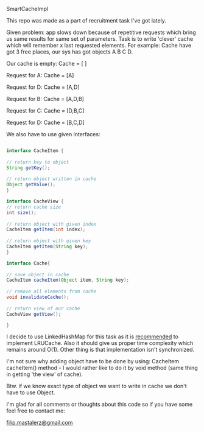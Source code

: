 SmartCacheImpl

This repo was made as a part of recruitment task I've got lately.

Given problem: app slows down because of repetitive requests which bring us same results for same set of parameters. Task is to write 'clever' cache which will remember x last requested elements. For example: Cache have got 3 free places, our sys has got objects A B C D.

Our cache is empty: Cache = [ ]

Request for A: Cache = [A]

Request for D: Cache = [A,D]

Request for B: Cache = [A,D,B]

Request for C: Cache = [D,B,C]

Request for D: Cache = [B,C,D]

We also have to use given interfaces:
```java

interface CacheItem {
    
// return key to object
String getKey();
    
// return object written in cache
Object getValue();      
}

```

```java
interface CacheView {
// return cache size
int size();         
    
// return object with given index                          
CacheItem getItem(int index);  
    
// return object with given key 
CacheItem getItem(String key);     
}
```

```java
interface Cache{
    
// save object in cache
CacheItem cacheItem(Object item, String key);
    
// remove all elements from cache   
void invalidateCache();
    
// return view of our cache
CacheView getView();

}
```
I decide to use LinkedHashMap for this task as it is [recommended](https://docs.oracle.com/javase/7/docs/api/java/util/LinkedHashMap.html) to implement LRUCache. Also it should give us proper time complexity which remains around O(1). Other thing is that implementation isn't synchronized.

I'm not sure why adding object have to be done by using: CacheItem cacheItem() method - I would rather like to do it by void method (same thing in getting 'the view' of cache).

Btw. if we know exact type of object we want to write in cache we don't have to use Object.

I'm glad for all comments or thoughts about this code so if you have some feel free to contact me:

filip.mastalerz@gmail.com